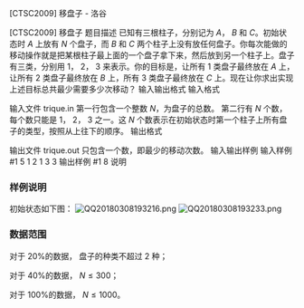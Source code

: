 



[CTSC2009] 移盘子 - 洛谷














[CTSC2009] 移盘子
题目描述
已知有三根柱子，分别记为 $A$， $B$ 和 $C$。初始状态时 $A$ 上放有 $N$ 个盘子，而 $B$ 和 $C$ 两个柱子上没有放任何盘子。你每次能做的移动操作就是把某根柱子最上面的一个盘子拿下来，然后放到另一个柱子上。盘子有三类，分别用 $1$， $2$， $3$ 来表示。你的目标是，让所有 $1$ 类盘子最终放在 $A$ 上，让所有 $2$ 类盘子最终放在 $B$ 上，所有 $3$ 类盘子最终放在 $C$ 上。现在让你求出实现上述目标总共最少需要多少次移动？
输入输出格式
输入格式

输入文件 trique.in 第一行包含一个整数 $N$，为盘子的总数。
第二行有 $N$ 个数，每个数只能是 $1$， $2$， $3$ 之一。这 $N$ 个数表示在初始状态时第一个柱子上所有盘子的类型，按照从上往下的顺序。
输出格式

输出文件 trique.out 只包含一个数，即最少的移动次数。
输入输出样例
输入样例 #1
5
1 2 1 3 3
输出样例 #1
8
说明
### 样例说明
初始状态如下图：
![QQ20180308193216.png](https://www.z4a.net/images/2018/03/08/QQ20180308193216.png)
![QQ20180308193233.png](https://www.z4a.net/images/2018/03/08/QQ20180308193233.png)

### 数据范围
对于 $20$%的数据， 盘子的种类不超过 $2$ 种；

对于 $40$%的数据， $N \leq 300$；

对于 $100$%的数据， $N \leq 1000$。






